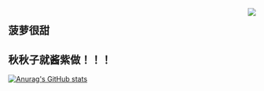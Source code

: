 <img align="right" src="https://count.getloli.com/get/@:NiKuliCat?theme=rule33">

## 菠萝很甜
秋秋子就酱紫做！！！
---


[![Anurag's GitHub stats](https://github-readme-stats.vercel.app/api?username=NiKuliCat)](https://github.com/anuraghazra/github-readme-stats)
